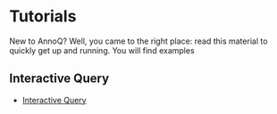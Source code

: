 ---
---

# Tutorials

New to AnnoQ? Well, you came to the right place: read this material to quickly get up and running. You will find examples 

## Interactive Query

- [Interactive Query]({{site.baseurl}}/docs/tutorials/ui-query)